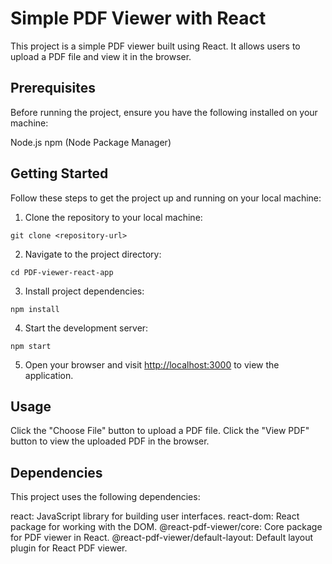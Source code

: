 # Simple PDF Viewer with React
This project is a simple PDF viewer built using React. It allows users to upload a PDF file and view it in the browser.

## Prerequisites
Before running the project, ensure you have the following installed on your machine:

Node.js
npm (Node Package Manager)

## Getting Started
Follow these steps to get the project up and running on your local machine:

1. Clone the repository to your local machine:

`git clone <repository-url>`

2. Navigate to the project directory:

`cd PDF-viewer-react-app`

3. Install project dependencies:

`npm install`

4. Start the development server:

`npm start`

5. Open your browser and visit [http://localhost:3000](http://localhost:3000) to view the application.

## Usage
Click the "Choose File" button to upload a PDF file.
Click the "View PDF" button to view the uploaded PDF in the browser.

## Dependencies
This project uses the following dependencies:

react: JavaScript library for building user interfaces.
react-dom: React package for working with the DOM.
@react-pdf-viewer/core: Core package for PDF viewer in React.
@react-pdf-viewer/default-layout: Default layout plugin for React PDF viewer.
